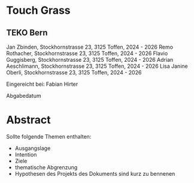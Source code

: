# Touch Grass

## TEKO Bern

Jan Zbinden, Stockhornstrasse 23, 3125 Toffen, 2024 - 2026
Remo Rothacher, Stockhornstrasse 23, 3125 Toffen, 2024 - 2026
Flavio Guggisberg, Stockhornstrasse 23, 3125 Toffen, 2024 - 2026
Adrian Aeschlimann, Stockhornstrasse 23, 3125 Toffen, 2024 - 2026
Lisa Janine Oberli, Stockhornstrasse 23, 3125 Toffen, 2024 - 2026

Eingereicht bei: Fabian Hirter

Abgabedatum

<div style="page-break-after: always;"></div>

# Abstract

Sollte folgende Themen enthalten:
- Ausgangslage
- Intention 
- Ziele
- thematische Abgrenzung
- Hypothesen des Projekts des Dokuments sind kurz zu bennenen
